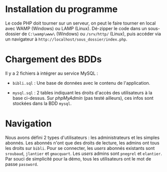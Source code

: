 # Installation du programme

Le code PHP doit tourner sur un serveur, on peut le faire tourner en local avec WAMP (Windows) ou LAMP (Linux).
Dé-zipper le code dans un sous-dossier de `C:\wamp\www\` (Windows) ou `/srv/http/` (Linux),
puis accéder via un navigateur à `http://localhost/sous_dossier/index.php`.

# Chargement des BDDs

Il y a 2 fichiers à intégrer au service MySQL :

- `bibli.sql` : Une base de données avec le contenu de l'application.

- `mysql.sql` : 2 tables indiquant les droits d'accès des utilisateurs à la base ci-dessus.
	Sur *phpMyAdmin* (pas testé ailleurs), ces infos sont stockées dans la BDD `mysql`.

# Navigation

Nous avons défini 2 types d'utilisateurs : les administrateurs et les simples abonnés.
Les abonnés n'ont que des droits de lecture, les admins ont tous les droits sur `bibli`.
Pour se connecter, les *users* abonnés existants sont `sroubaud`, `jlantier` et `gmacquart`.
Les *users* admins sont `pnegrel` et `elantier`.
Par souci de simplicité pour la démo, tous les utilisateurs ont le mot de passe `password`.